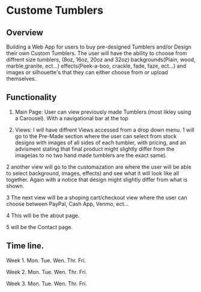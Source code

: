 # Custome Tumblers

## Overview
Building a Web App for users to buy pre-designed Tumblers and/or Design their own Custom Tumblers. The user will have the ability to choose from diffrent size tumblers, (8oz, 16oz, 20oz and 32oz) backgrounds(Plain, wood, marble,granite, ect...) effects(Peek-a-boo, crackle, fade, faze, ect...) and images or silhouette's that they can either choose from or upload themselves.

## Functionality
1. Main Page: User can view previously made Tumblers (most likley using a Carousel). With a navigational bar at the top

2. Views: I will have diffrent Views accessed from a drop down menu.
 1 will go to the Pre-Made section where the user can select from stock designs with images of all sides of each tumbler, with pricing, and an advisment stating that final product might slightly differ from the image(as to no two hand made tumblers are the exact same). 

 2 another view will go to the customazation are where the user will be able to select background, images, effects) and see what it will look like all together. Again with a notice that design might slightly differ from what is shown.
 
 3 The next view will be a shoping cart/checkout view where the user can choose between PayPal, Cash App, Venmo, ect... 

 4 This will be the about page. 

 5 will be the Contact page.

 ## Time line.
 Week 1.
    Mon.
    Tue.
    Wen.
    Thr.
    Fri.
    
 Week 2.
    Mon.
    Tue.
    Wen.
    Thr.
    Fri.

 Week 3.
    Mon.
    Tue.
    Wen.
    Thr.
    Fri.


